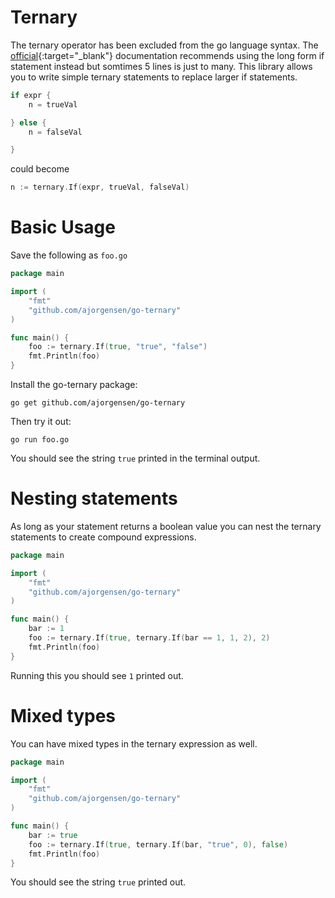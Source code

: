 # Ternary

The ternary operator has been excluded from the go language syntax. The [official](http://golang.org/doc/faq#Does_Go_have_a_ternary_form){:target="_blank"} documentation recommends using the long form if statement instead but somtimes 5 lines is just to many. This library allows you to write simple ternary statements to replace larger if statements.

```go
if expr {
    n = trueVal

} else {
    n = falseVal

}
```
could become
```go
n := ternary.If(expr, trueVal, falseVal)
```

# Basic Usage

Save the following as `foo.go`
```go
package main

import (
	"fmt"
	"github.com/ajorgensen/go-ternary"
)

func main() {
	foo := ternary.If(true, "true", "false")
	fmt.Println(foo)
}

```

Install the go-ternary package: 
```
go get github.com/ajorgensen/go-ternary
```


Then try it out:
```
go run foo.go
```

You should see the string `true` printed in the terminal output.

# Nesting statements

As long as your statement returns a boolean value you can nest the ternary statements to create compound expressions.

```go
package main

import (
	"fmt"
	"github.com/ajorgensen/go-ternary"
)

func main() {
	bar := 1
	foo := ternary.If(true, ternary.If(bar == 1, 1, 2), 2)
	fmt.Println(foo)
}
```

Running this you should see `1` printed out.

# Mixed types

You can have mixed types in the ternary expression as well.

```go
package main

import (
	"fmt"
	"github.com/ajorgensen/go-ternary"
)

func main() {
	bar := true
	foo := ternary.If(true, ternary.If(bar, "true", 0), false)
	fmt.Println(foo)
}
```

You should see the string `true` printed out.
